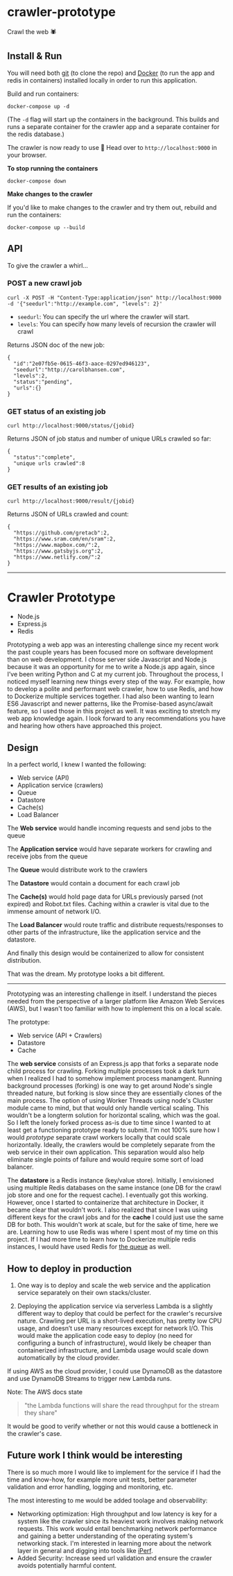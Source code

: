 # crawler-prototype

Crawl the web :spider:

## Install & Run

You will need both [git](https://git-scm.com/book/en/v2/Getting-Started-Installing-Git) (to clone the repo) and [Docker](https://docs.docker.com/docker-for-mac/install/) (to run the app and redis in containers) installed locally in order to run this application.

Build and run containers:
```
docker-compose up -d
```
(The `-d` flag will start up the containers in the background. This builds and runs a separate container for the crawler app and a separate container for the redis database.)


The crawler is now ready to use :tada: Head over to `http://localhost:9000` in your browser.

**To stop running the containers**

```
docker-compose down
```
**Make changes to the crawler**

If you'd like to make changes to the crawler and try them out, rebuild and run the containers:
```
docker-compose up --build
```

## API

To give the crawler a whirl...

### POST a new crawl job

    curl -X POST -H "Content-Type:application/json" http://localhost:9000 -d '{"seedurl":"http://example.com", "levels": 2}'

- `seedurl`: You can specify the url where the crawler will start.
- `levels`: You can specify how many levels of recursion the crawler will crawl

Returns JSON doc of the new job:

    {
      "id":"2e07fb5e-0615-46f3-aace-0297ed946123",
      "seedurl":"http://carolbhansen.com",
      "levels":2,
      "status":"pending",
      "urls":{}
    }

### GET status of an existing job

    curl http://localhost:9000/status/{jobid}

Returns JSON of job status and number of unique URLs crawled so far:

    {
      "status":"complete",
      "unique urls crawled":8
    }

### GET results of an existing job

    curl http://localhost:9000/result/{jobid}

Returns JSON of URLs crawled and count:

    { 
      "https://github.com/gretacb":2,
      "https://www.sram.com/en/sram":2,
      "https://www.mapbox.com/":2,
      "https://www.gatsbyjs.org":2,
      "https://www.netlify.com/":2
    }

---

# Crawler Prototype

- Node.js
- Express.js
- Redis

Prototyping a web app was an interesting challenge since my recent work the past couple years has been focused more on software development than on web development. I chose server side Javascript and Node.js because it was an opportunity for me to write a Node.js app again, since I’ve been writing Python and C at my current job. Throughout the process, I noticed myself learning new things every step of the way. For example, how to develop a polite and performant web crawler, how to use Redis, and how to Dockerize multiple services together. I had also been wanting to learn ES6 Javascript and newer patterns, like the Promise-based async/await feature, so I used those in this project as well. It was exciting to stretch my web app knowledge again. I look forward to any recommendations you have and hearing how others have approached this project.

## Design

In a perfect world, I knew I wanted the following:
- Web service (API)
- Application service (crawlers)
- Queue
- Datastore
- Cache(s)
- Load Balancer

The **Web service** would handle incoming requests and send jobs to the queue

The **Application service** would have separate workers for crawling and receive jobs from the queue

The **Queue** would distribute work to the crawlers

The **Datastore** would contain a document for each crawl job

The **Cache(s)** would hold page data for URLs previously parsed (not expired) and Robot.txt files. Caching within a crawler is vital due to the immense amount of network I/O.

The **Load Balancer** would route traffic and distribute requests/responses to other parts of the infrastructure, like the application service and the datastore.

And finally this design would be containerized to allow for consistent distribution.

That was the dream. My prototype looks a bit different.

---

Prototyping was an interesting challenge in itself. I understand the pieces needed from the perspective of a larger platform like Amazon Web Services (AWS), but I wasn't too familiar with how to implement this on a local scale.

The prototype:
- Web service (API + Crawlers)
- Datastore
- Cache


The **web service** consists of an Express.js app that forks a separate node child process for crawling. Forking multiple processes took a dark turn when I realized I had to somehow implement process manamgent. Running background processes (forking) is one way to get around Node's single threaded nature, but forking is slow since they are essentially clones of the main process. The option of using Worker Threads using node's Cluster module came to mind, but that would only handle vertical scaling. This wouldn't be a longterm solution for horizontal scaling, which was the goal. So I left the lonely forked process as-is due to time since I wanted to at least get a functioning prototype ready to submit. I'm not 100% sure how I would *prototype* separate crawl workers locally that could scale horizontally. Ideally, the crawlers would be completely separate from the web service in their own application. This separation would also help eliminate single points of failure and would require some sort of load balancer.

The **datastore** is a Redis instance (key/value store). Initially, I envisioned using multiple Redis databases on the same instance (one DB for the crawl job store and one for the request cache). I eventually got this working. However, once I started to containerize that architecture in Docker, it became clear that wouldn't work. I also realized that since I was using different keys for the crawl jobs and for the **cache** I could just use the same DB for both. This wouldn't work at scale, but for the sake of time, here we are. Learning how to use Redis was where I spent most of my time on this project. If I had more time to learn how to Dockerize multiple redis instances, I would have used Redis for [the queue](https://optimalbits.github.io/bull/) as well.

## How to deploy in production

1. One way is to deploy and scale the web service and the application service separately on their own stacks/cluster.

2. Deploying the application service via serverless Lambda is a slightly different way to deploy that could be perfect for the crawler's recursive nature. Crawling per URL is a short-lived execution, has pretty low CPU usage, and doesn’t use many resources except for network I/O. This would make the application code easy to deploy (no need for configuring a bunch of infrastructure), would likely be cheaper than containerized infrastructure, and Lambda usage would scale down automatically by the cloud provider. 

If using AWS as the cloud provider, I could use DynamoDB as the datastore and use DynamoDB Streams to trigger new Lambda runs. 

Note: The AWS docs state 
> "the Lambda functions will share the read throughput for the stream they share"

It would be good to verify whether or not this would cause a bottleneck in the crawler's case.

## Future work I think would be interesting

There is so much more I would like to implement for the service if I had the time and know-how, for example more unit tests, better parameter validation and error handling, logging and monitoring, etc.

The most interesting to me would be added toolage and observability:
- Networking optimization: High throughput and low latency is key for a system like the crawler since its heaviest work involves making network requests. This work would entail benchmarking network performance and gaining a better understanding of the operating system's networking stack. I'm  interested in learning more about the network layer in general and digging into tools like [iPerf](https://iperf.fr/iperf-doc.php).
- Added Security: Increase seed url validation and ensure the crawler avoids potentially harmful content.


